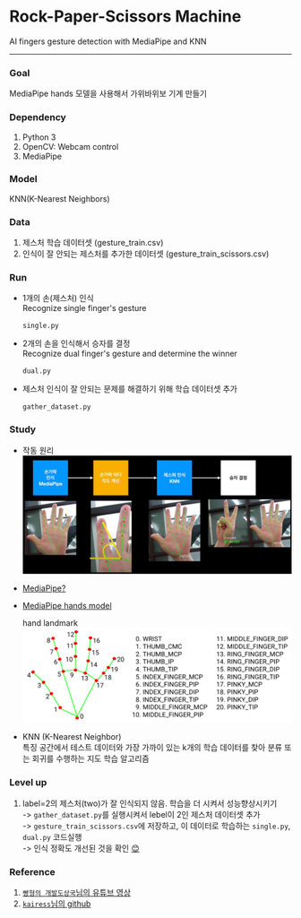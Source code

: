 # Rock-Paper-Scissors Machine
AI fingers gesture detection with MediaPipe and KNN

---
### Goal
MediaPipe hands 모델을 사용해서 가위바위보 기계 만들기

### Dependency
1. Python 3
2. OpenCV: Webcam control
3. MediaPipe

### Model
KNN(K-Nearest Neighbors)

### Data
1. 제스처 학습 데이터셋 (gesture_train.csv)
2. 인식이 잘 안되는 제스처를 추가한 데이터셋 (gesture_train_scissors.csv)

### Run
- 1개의 손(제스처) 인식  
  Recognize single finger's gesture
    ```
    single.py
    ```
- 2개의 손을 인식해서 승자를 결정  
Recognize dual finger's gesture and determine the winner
    ```
    dual.py
    ```
- 제스처 인식이 잘 안되는 문제를 해결하기 위해 학습 데이터셋 추가
    ```
    gather_dataset.py
    ```

### Study
- 작동 원리
![img.png](data/img.png)   


- [MediaPipe?](https://mediapipe.dev/)
  

- [MediaPipe hands model](https://google.github.io/mediapipe/solutions/hands.html#hand-landmark-model)

  hand landmark![img_1.png](data/img_1.png)


- KNN (K-Nearest Neighbor)  
  특징 공간에서 테스트 데이터와 가장 가까이 있는 k개의 학습 데이터를 찾아 분류 또는 회귀를 수행하는 지도 학습 알고리즘

### Level up
1. label=2의 제스처(two)가 잘 인식되지 않음. 학습을 더 시켜서 성능향상시키기  
   -> `gather_dataset.py`를 실행시켜서 lebel이 2인 제스처 데이터셋 추가  
   -> `gesture_train_scissors.csv`에 저장하고, 이 데이터로 학습하는 `single.py`, `dual.py` 코드실행  
   -> 인식 정확도 개선된 것을 확인 [😊](https://github.com/koalalovepabro/KaggleStudy/blob/master/TP_02_Rock-Paper-Scissors%20Machine/output/output_dual.jpg)

### Reference
1. [`빵형의 개발도상국`님의 유튜브 영상](https://www.youtube.com/watch?v=udeQhZHx-00)
2. [`kairess`님의 github](https://github.com/kairess/Rock-Paper-Scissors-Machine)
